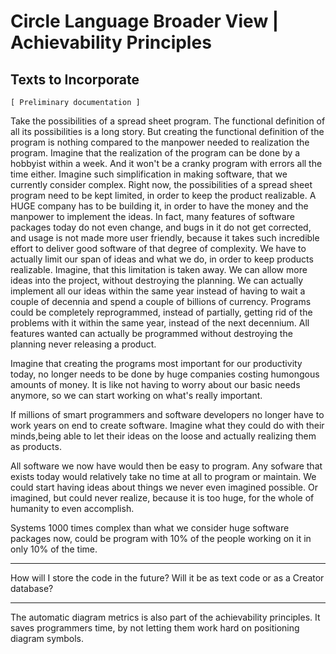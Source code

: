 Circle Language Broader View | Achievability Principles
=======================================================

Texts to Incorporate
--------------------

`[ Preliminary documentation ]`

Take the possibilities of a spread sheet program. The functional definition of all its possibilities is a long story. But creating the functional definition of the program is nothing compared to the manpower needed to realization the program. Imagine that the realization of the program can be done by a hobbyist within a week. And it won't be a cranky program with errors all the time either. Imagine such simplification in making software, that we currently consider complex. Right now, the possibilities of a spread sheet program need to be kept limited, in order to keep the product realizable. A HUGE company has to be building it, in order to have the money and the manpower to implement the ideas. In fact, many features of software packages today do not even change, and bugs in it do not get corrected, and usage is not made more user friendly, because it takes such incredible effort to deliver good software of that degree of complexity. We have to actually limit our span of ideas and what we do, in order to keep products realizable. Imagine, that this limitation is taken away. We can allow more ideas into the project, without destroying the planning. We can actually implement all our ideas within the same year instead of having to wait a couple of decennia and spend a couple of billions of currency. Programs could be completely reprogrammed, instead of partially, getting rid of the problems with it within the same year, instead of the next decennium. All features wanted can actually be programmed without destroying the planning never releasing a product.

Imagine that creating the programs most important for our productivity today, no longer needs to be done by huge companies costing humongous amounts of money. It is like not having to worry about our basic needs anymore, so we can start working on what's really important.

If millions of smart programmers and software developers no longer have to work years on end to create software. Imagine what they could do with their minds,being able to let their ideas on the loose and actually realizing them as products.

All software we now have would then be easy to program. Any sofware that exists today would relatively take no time at all to program or maintain. We could start having ideas about things we never even imagined possible. Or imagined, but could never realize, because it is too huge, for the whole of humanity to even accomplish.

Systems 1000 times complex than what we consider huge software packages now, could be program with 10% of the people working on it in only 10% of the time.

-----

How will I store the code in the future? Will it be as text code or as a Creator database?

-----

The automatic diagram metrics is also part of the achievability principles. It saves programmers time, by not letting them work hard on positioning
diagram symbols.